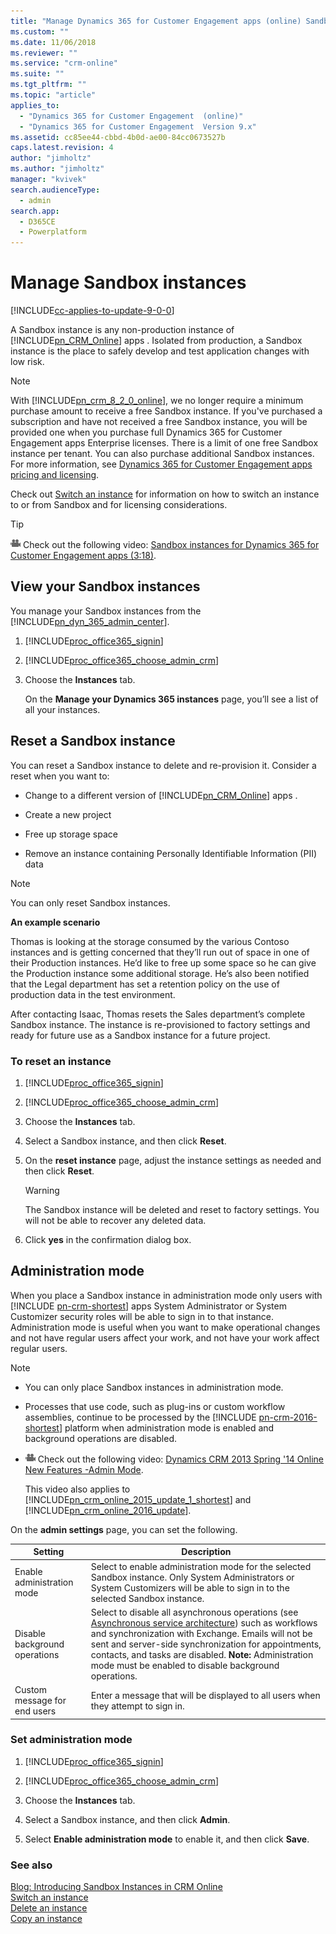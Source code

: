 ```yaml
---
title: "Manage Dynamics 365 for Customer Engagement apps (online) Sandbox instances | MicrosoftDocs"
ms.custom: ""
ms.date: 11/06/2018
ms.reviewer: ""
ms.service: "crm-online"
ms.suite: ""
ms.tgt_pltfrm: ""
ms.topic: "article"
applies_to: 
  - "Dynamics 365 for Customer Engagement  (online)"
  - "Dynamics 365 for Customer Engagement  Version 9.x"
ms.assetid: cc85ee44-cbbd-4b0d-ae00-84cc0673527b
caps.latest.revision: 4
author: "jimholtz"
ms.author: "jimholtz"
manager: "kvivek"
search.audienceType: 
  - admin
search.app: 
  - D365CE
  - Powerplatform
---
```

# Manage Sandbox instances

[!INCLUDE[cc-applies-to-update-9-0-0](../includes/cc_applies_to_update_9_0_0.md)]

A Sandbox instance is any non-production instance of [!INCLUDE[pn_CRM_Online](../includes/pn-crm-online.md)] apps . Isolated from production, a Sandbox instance is the place to safely develop and test application changes with low risk.  
  
> [!NOTE]
> With [!INCLUDE[pn_crm_8_2_0_online](../includes/pn-crm-8-2-0-online.md)], we no longer require a minimum purchase amount to receive a free Sandbox instance. If you've purchased a subscription and have not received a free Sandbox instance, you will be provided one when you purchase full Dynamics 365 for Customer Engagement apps Enterprise licenses. There is a limit of one free Sandbox instance per tenant. You can also purchase additional Sandbox instances. For more information, see [Dynamics 365 for Customer Engagement apps pricing and licensing](http://go.microsoft.com/fwlink/p/?LinkID=321102).  
>
> Check out [Switch an instance](switch-instance.md) for information on how to switch an instance to or from Sandbox and for licensing considerations.

> [!TIP]
> ![Video symbol](../admin/media/video-thumbnail-4.png "Video symbol") Check out the following video: [Sandbox instances for Dynamics 365 for Customer Engagement apps (3:18)](https://go.microsoft.com/fwlink/p/?linkid=838057).  
  
<a name="BKMK_View"></a>   

## View your Sandbox instances  
 You manage your Sandbox instances from the [!INCLUDE[pn_dyn_365_admin_center](../includes/pn-dyn-365-admin-center.md)].  
  
1. [!INCLUDE[proc_office365_signin](../includes/proc-office365-signin.md)]  
  
2. [!INCLUDE[proc_office365_choose_admin_crm](../includes/proc-office365-choose-admin-crm.md)]  
  
3. Choose the **Instances** tab.  
  
   On the **Manage your Dynamics 365 instances** page, you’ll see a list of all your instances.  
  
<a name="BKMK_Reset"></a>   

## Reset a Sandbox instance  
 You can reset a Sandbox instance to delete and re-provision it. Consider a reset when you want to:  
  
- Change to a different version of [!INCLUDE[pn_CRM_Online](../includes/pn-crm-online.md)] apps .  
  
- Create a new project  
  
- Free up storage space  
  
- Remove an instance containing Personally Identifiable Information (PII) data  
  
> [!NOTE]
> You can only reset Sandbox instances.  
  
 **An example scenario**  
  
 Thomas is looking at the storage consumed by the various Contoso instances and is getting concerned that they’ll run out of space in one of their Production instances.  He’d like to free up some space so he can give the Production instance some additional storage.  He’s also been notified that the Legal department has set a retention policy on the use of production data in the test environment.  
  
 After contacting Isaac, Thomas resets the Sales department’s complete Sandbox instance. The instance is re-provisioned to factory settings and ready for future use as a Sandbox instance for a future project.  
  
### To reset an instance  
  
1. [!INCLUDE[proc_office365_signin](../includes/proc-office365-signin.md)]  
  
2. [!INCLUDE[proc_office365_choose_admin_crm](../includes/proc-office365-choose-admin-crm.md)]  
  
3. Choose the **Instances** tab.  
  
4. Select a Sandbox instance, and then click **Reset**.  
  
5. On the **reset instance** page, adjust the instance settings as needed and then click **Reset**.  
  
   > [!WARNING]
   >  The Sandbox instance will be deleted and reset to factory settings. You will not be able to recover any deleted data.  
  
6. Click **yes** in the confirmation dialog box.  
  
<a name="BKMK_AdminMode"></a>   
## Administration mode  
 When you place a Sandbox instance in administration mode only users with [!INCLUDE [pn-crm-shortest](../includes/pn-crm-shortest.md)] apps System Administrator or System Customizer security roles will be able to sign in to that instance. Administration mode is useful when you want to make operational changes and not have regular users affect your work, and not have your work affect regular users.  
  
> [!NOTE]
> - You can only place Sandbox instances in administration mode.  
> - Processes that use code, such as plug-ins or custom workflow assemblies, continue to be processed by the [!INCLUDE [pn-crm-2016-shortest](../includes/pn-crm-2016-shortest.md)] platform when administration mode is enabled and background operations are disabled.
> - ![Video symbol](../admin/media/video-thumbnail-4.png "Video symbol") Check out the following video: [Dynamics CRM 2013 Spring '14 Online New Features -Admin Mode](http://youtu.be/aUgwT-GuKO8).  
> 
>      This video also applies to [!INCLUDE[pn_crm_online_2015_update_1_shortest](../includes/pn-crm-online-2015-update-1-shortest.md)] and [!INCLUDE[pn_crm_online_2016_update](../includes/pn-crm-online-2016-update.md)].  
  
 On the **admin settings** page, you can set the following.  
  
|Setting|Description|  
|-------------|-----------------|  
|Enable administration mode|Select to enable administration mode for the selected Sandbox instance. Only System Administrators or System Customizers will be able to sign in to the selected Sandbox instance.|  
|Disable background operations|Select to disable all asynchronous operations (see [Asynchronous service architecture](../developer/asynchronous-service-architecture.md)) such as workflows and synchronization with Exchange. Emails will not be sent and server-side synchronization for appointments, contacts, and tasks are disabled. **Note:**  Administration mode must be enabled to disable background operations.|  
|Custom message for end users|Enter a message that will be displayed to all users when they attempt to sign in.|  
  
### Set administration mode  
  
1. [!INCLUDE[proc_office365_signin](../includes/proc-office365-signin.md)]  
  
2. [!INCLUDE[proc_office365_choose_admin_crm](../includes/proc-office365-choose-admin-crm.md)]  
  
3. Choose the **Instances** tab.  
  
4. Select a Sandbox instance, and then click **Admin**.  
  
5. Select **Enable administration mode** to enable it, and then click **Save**.  
  
### See also  
 [Blog: Introducing Sandbox Instances in CRM Online](http://blogs.msdn.com/b/crm/archive/2014/03/20/introducing-sandbox-instances-in-crm-online.aspx)   
 [Switch an instance](../admin/switch-instance.md)   
 [Delete an instance](../admin/delete-instance.md)   
 [Copy an instance](../admin/copy-instance.md)   
